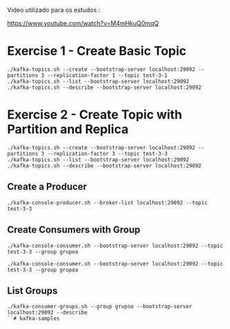 Video utilizado para os estudos :

https://www.youtube.com/watch?v=M4mHkuQ0mqQ

# Exercise 1 - Create Basic Topic

```
./kafka-topics.sh --create --bootstrap-server localhost:29092 --partitions 3 --replication-factor 1 --topic test-3-1
./kafka-topics.sh --list --bootstrap-server localhost:29092
./kafka-topics.sh --describe --bootstrap-server localhost:29092
```

# Exercise 2 - Create Topic with Partition and Replica

```
./kafka-topics.sh --create --bootstrap-server localhost:29092 --partitions 3 --replication-factor 3 --topic test-3-3
./kafka-topics.sh --list --bootstrap-server localhost:29092
./kafka-topics.sh --describe --bootstrap-server localhost:29092
```

## Create a Producer

```
./kafka-console-producer.sh --broker-list localhost:29092 --topic test-3-3
```

## Create Consumers with Group

```
./kafka-console-consumer.sh --bootstrap-server localhost:29092 --topic test-3-3 --group grupoa
```

```
./kafka-console-consumer.sh --bootstrap-server localhost:29092 --topic test-3-3 --group grupoa
```

## List Groups

```
./kafka-consumer-groups.sh --group grupoa --bootstrap-server localhost:29092 --describe
``# kafka-samples
